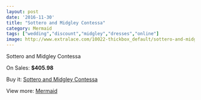 ```yaml
---
layout: post
date: '2016-11-30'
title: "Sottero and Midgley Contessa"
category: Mermaid
tags: ["wedding","discount","midgley","dresses","online"]
image: http://www.extralace.com/10022-thickbox_default/sottero-and-midgley-contessa.jpg
---
```

Sottero and Midgley Contessa

On Sales: **$405.98**
<a href="https://www.extralace.com/mermaid/4730-sottero-and-midgley-contessa.html"><amp-img layout="responsive" width="600" height="600" src="//www.extralace.com/10022-thickbox_default/sottero-and-midgley-contessa.jpg" alt="Sottero and Midgley Contessa 0" /></a>

Buy it: [Sottero and Midgley Contessa](https://www.extralace.com/mermaid/4730-sottero-and-midgley-contessa.html "Sottero and Midgley Contessa")

View more: [Mermaid](https://www.extralace.com/5-mermaid "Mermaid")
